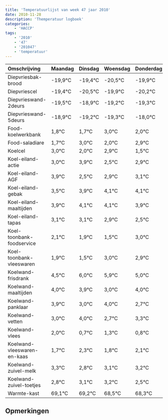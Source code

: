 ```yaml
---
title: 'Temperatuurlijst van week 47 jaar 2010'
date: 2010-11-28
description: 'Themperatuur logboek'
categories:
    - 'HACCP'
tags:
    - '2010'
    - '47'
    - '201047'
    - 'temperatuur'
---
```

|Omschrijving|Maandag|Dinsdag|Woensdag|Donderdag|Vrijdag|Zaterdag|Zondag|
|:---|:---|:---|:---|:---|:---|:---|:---|
|Diepvriesbak-brood|-19,9°C|-19,4°C|-20,5°C|-19,9°C|-20,2°C|-20,3°C|-19,0°C|
|Diepvriescel|-19,4°C|-20,5°C|-19,9°C|-20,2°C|-20,3°C|-19,0°C|-20,0°C|
|Diepvrieswand-2deurs|-19,5°C|-18,9°C|-19,2°C|-19,3°C|-18,0°C|-19,0°C|-18,1°C|
|Diepvrieswand-5deurs|-18,9°C|-19,2°C|-19,3°C|-18,0°C|-19,0°C|-18,1°C|-19,5°C|
|Food-koelwerkbank|1,8°C|1,7°C|3,0°C|2,0°C|2,9°C|1,5°C|1,9°C|
|Food-saladiare|1,7°C|3,0°C|2,0°C|2,9°C|1,5°C|1,9°C|2,1°C|
|Koelcel|3,0°C|2,0°C|2,9°C|1,5°C|1,9°C|2,1°C|2,1°C|
|Koel-eiland-actie|3,0°C|3,9°C|2,5°C|2,9°C|3,1°C|3,1°C|2,9°C|
|Koel-eiland-AGF|3,9°C|2,5°C|2,9°C|3,1°C|3,1°C|2,9°C|2,5°C|
|Koel-eiland-gebak|3,5°C|3,9°C|4,1°C|4,1°C|3,9°C|3,5°C|5,0°C|
|Koel-eiland-maaltijden|3,9°C|4,1°C|4,1°C|3,9°C|3,5°C|5,0°C|4,9°C|
|Koel-eiland-tapas|3,1°C|3,1°C|2,9°C|2,5°C|4,0°C|3,9°C|3,0°C|
|Koel-toonbank-foodservice|2,1°C|1,9°C|1,5°C|3,0°C|2,9°C|2,0°C|3,0°C|
|Koel-toonbank-vleeswaren|1,9°C|1,5°C|3,0°C|2,9°C|2,0°C|3,0°C|1,7°C|
|Koelwand-frisdrank|4,5°C|6,0°C|5,9°C|5,0°C|6,0°C|4,7°C|5,3°C|
|Koelwand-maaltijden|4,0°C|3,9°C|3,0°C|4,0°C|2,7°C|3,3°C|2,8°C|
|Koelwand-panklaar|3,9°C|3,0°C|4,0°C|2,7°C|3,3°C|2,8°C|3,1°C|
|Koelwand-vetten|3,0°C|4,0°C|2,7°C|3,3°C|2,8°C|3,1°C|3,2°C|
|Koelwand-vlees|2,0°C|0,7°C|1,3°C|0,8°C|1,1°C|1,2°C|0,5°C|
|Koelwand-vleeswaren-en-kaas|1,7°C|2,3°C|1,8°C|2,1°C|2,2°C|1,5°C|1,3°C|
|Koelwand-zuivel-melk|3,3°C|2,8°C|3,1°C|3,2°C|2,5°C|2,3°C|3,6°C|
|Koelwand-zuivel-toetjes|2,8°C|3,1°C|3,2°C|2,5°C|2,3°C|3,6°C|3,1°C|
|Warmte-kast|69,1°C|69,2°C|68,5°C|68,3°C|69,6°C|69,1°C|68,4°C|

## Opmerkingen


